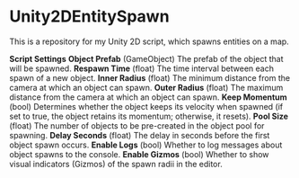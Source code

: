 # Unity2DEntitySpawn
This is a repository for my Unity 2D script, which spawns entities on a map.

**Script Settings**
**Object Prefab** (GameObject)
  The prefab of the object that will be spawned.
**Respawn Time** (float)
  The time interval between each spawn of a new object.
**Inner Radius** (float)
  The minimum distance from the camera at which an object can spawn.
**Outer Radius** (float)
  The maximum distance from the camera at which an object can spawn.
**Keep Momentum** (bool)
  Determines whether the object keeps its velocity when spawned (if set to true, the object retains its momentum; otherwise, it resets).
**Pool Size** (float)
  The number of objects to be pre-created in the object pool for spawning.
**Delay Seconds** (float)
  The delay in seconds before the first object spawn occurs.
**Enable Logs** (bool)
  Whether to log messages about object spawns to the console.
**Enable Gizmos** (bool)
  Whether to show visual indicators (Gizmos) of the spawn radii in the editor.
